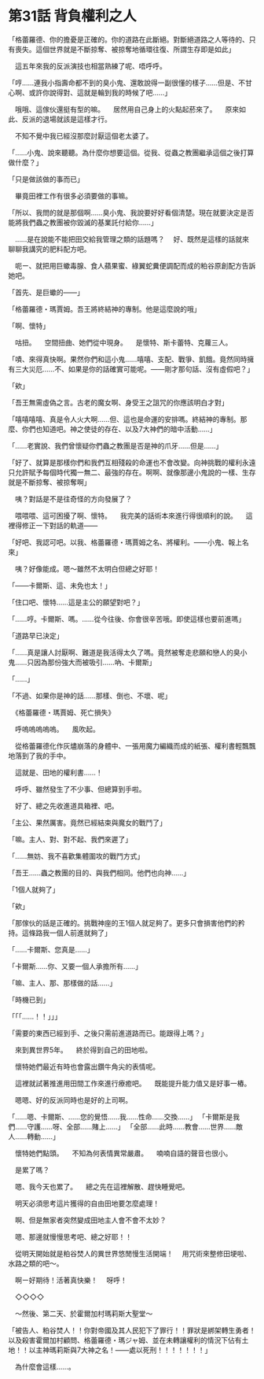 # 第31話 背負權利之人　

「格蕾羅德、你的擔憂是正確的。你的道路在此斷絕。對斷絕道路之人等待的、只有喪失。這個世界就是不斷掠奪、被掠奪地循環往復、所謂生存即是如此」

　這五年來我的反派演技也相當熟練了呢、唔呼呼。

「哼……連我小指壽命都不到的臭小鬼、還敢說得一副很懂的樣子……但是、不甘心啊、或許你說得對、這就是輪到我的時候了吧……」

　哦哦、這傢伙還挺有型的嘛。
　居然用自己身上的火點起菸來了。
　原來如此、反派的退場就該是這樣才行。

　不知不覺中我已經沒那麼討厭這個老太婆了。

「……小鬼、說來聽聽。為什麼你想要這個。從我、從蟲之教團繼承這個之後打算做什麼？」

「只是做該做的事而已」

　畢竟田裡工作有很多必須要做的事嘛。

「所以、我問的就是那個啊……臭小鬼、我說要好好看個清楚。現在就要決定是否能將我們蟲之教團被你毀滅的基業託付給你……」

　……是在說能不能把田交給我管理之類的話題嗎？
　好、既然是這樣的話就來聊聊我講究的肥料配方吧。

　呃ー、就把用巨蠍毒腺、食人蘋果蜜、綠翼蛇糞便調配而成的粕谷原創配方告訴她吧。

「首先、是巨蠍的――」

「格蕾羅德・瑪賈姆。吾王將終結神的專制。他是這麼說的哦」

「啊、懷特」

　咕扭。
　空間扭曲、她們從中現身。
　是懷特、斯卡蕾特、克蘿三人。

「嘖、來得真快啊。果然你們和這小鬼……嘻嘻、支配、戰爭、飢餓。竟然同時擁有三大災厄……不、如果是你的話確實可能呢。——剛才那句話、沒有虛假吧？」

「欸」

「吾王無需虛偽之言。古老的魔女啊、身受王之詛咒的你應該明白才對」

「嘻嘻嘻嘻、真是令人火大啊……但、這也是命運的安排嗎。終結神的專制。那麼、你們也知道吧。神之使徒的存在、以及7大神們的暗中活動……」

「……老實說、我們曾懷疑你們蟲之教團是否是神的爪牙……但是……」

「好了、就算是那樣你們和我們互相殘殺的命運也不會改變。向神挑戰的權利永遠只允許賦予每個時代獨一無二、最強的存在。啊啊、就像那邊小鬼說的一樣、生存就是不斷掠奪、被掠奪啊」

　咦？對話是不是往奇怪的方向發展了？

　喂喂喂、這可困擾了啊、懷特。
　我完美的話術本來進行得很順利的說。
　這裡得修正一下對話的軌道――

「好吧、我認可吧。以我、格蕾羅德・瑪賈姆之名、將權利。——小鬼、報上名來」

　咦？好像能成。嗯～雖然不太明白但總之好耶！

「――卡爾斯、這、未免也太！」

「住口吧、懷特……這是主公的願望對吧？」

「……哼。卡爾斯、嗎。……從今往後、你會很辛苦哦。即使這樣也要前進嗎」

「道路早已決定」

「……真是讓人討厭啊、難道是我活得太久了嗎。竟然被奪走悲願和戀人的臭小鬼……只因為那份強大而被吸引……吶、卡爾斯」

「……」

「不過、如果你是神的話……那樣、倒也、不壞、呢」

　《格蕾羅德・瑪賈姆、死亡損失》

　呼嗚嗚嗚嗚嗚。
　風吹起。

　從格蕾羅德化作灰燼崩落的身體中、一張用魔力編織而成的紙張、權利書輕飄飄地落到了我的手中。

　這就是、田地的權利書……！

　呼呼、雖然發生了不少事、但總算到手啦。

　好了、總之先收進道具箱裡、吧。

「主公、果然厲害。竟然已經結束與魔女的戰鬥了」

「嘛。主人、對、對不起、我們來遲了」

「……無妨、我不喜歡集體圍攻的戰鬥方式」

「吾王……蟲之教團的目的、與我們相同。他們也向神……」

「1個人就夠了」

「欸」

「那傢伙的話是正確的。挑戰神座的王1個人就足夠了。更多只會損害他們的矜持。這條路我一個人前進就夠了」

「……卡爾斯、您真是……」

「卡爾斯……你、又要一個人承擔所有……」

「嘛、主人、那、那樣做的話……」

「時機已到」

「「「……！！」」」

「需要的東西已經到手、之後只需前進道路而已。能跟得上嗎？」

　來到異世界5年。
　終於得到自己的田地啦。

　懷特她們最近有時也會露出鑽牛角尖的表情呢。

　這裡就試著推進用田間工作來進行療癒吧。
　既能提升能力值又是好事一樁。

　嗯嗯、好的反派同時也是好的上司啊。

「……嗯、卡爾斯、……您的覺悟……我……性命……交換……」
「卡爾斯是我們……守護……呀、全部……賭上……」
「全部……此時……教會……世界……敵人……轉動……」

　懷特她們點頭。
　不知為何表情異常嚴肅。
　喃喃自語的聲音也很小。

　是累了嗎？

　嗯、我今天也累了。
　總之先在這裡解散、趕快睡覺吧。

　明天必須思考這片獲得的自由田地要怎麼處理！

　啊、但是無家者突然變成田地主人會不會不太妙？

　嗯、那邊就慢慢思考吧、總之好耶！！

　從明天開始就是粕谷焚人的異世界悠閒慢生活開端！
　用咒術來整修田埂啦、水路之類的吧～。

　啊ー好期待！活著真快樂！
　呀呼！

　◇◇◇◇

　〜然後、第二天、於霍爾加村瑪莉斯大聖堂〜

「被告人、粕谷焚人！！你對帝國及其人民犯下了罪行！！罪狀是綁架轉生勇者！以及殺害霍爾加村顧問、格蕾羅德・瑪ジャ姆、並在未轉讓權利的情況下佔有土地！！以主神瑪莉斯與7大神之名！――處以死刑！！！！！！！」

　為什麼會這樣……。